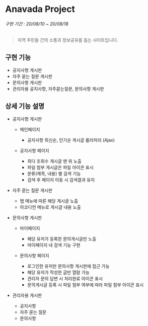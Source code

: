 # Anavada Project
###### 구현 기간 : 20/08/10 ~ 20/08/18

> 지역 주민들 간의 소통과 정보공유를 돕는 사이트입니다.

## 구현 기능

+ 공지사항 게시판
+ 자주 묻는 질문 게시판
+ 문의사항 게시판
+ 관리자용 공지사항, 자주묻는질문, 문의사항 게시판

## 상세 기능 설명

+ 공지사항 게시판
  + 메인페이지
    + 공지사항 최신순, 인기순 게시글 롤러처리 (Ajax)
    
  + 공지사항 페이지
    + 최다 조회수 게시글 맨 위 노출
    + 파일 첨부 게시글은 파일 아이콘 표시
    + 분류(제목, 내용) 별 검색 기능
    + 검색 후 페이지 이동 시 검색결과 유지
    
+ 자주 묻는 질문 게시판
  + 탭 메뉴에 따른 해당 게시글 노출
  + 아코디언 메뉴로 게시글 내용 노출
  
+ 문의사항 게시판
  + 마이페이지
    + 해당 유저가 등록한 문의게시글만 노출
    + 마이페이지 내 검색 기능 구현
    
  + 문의사항 페이지
    + 로그인한 유저만 문의사항 게시판에 접근 가능
    + 해당 유저가 작성한 글만 열람 가능
    + 관리자 문의 답변 시 처리완료 아이콘 표시
    + 문의게시글 등록 시 파일 첨부 여부에 따라 파일 첨부 아이콘 표시

+ 관리자용 게시판
  + 공지사항
  + 자주 묻는 질문
  + 문의사항

